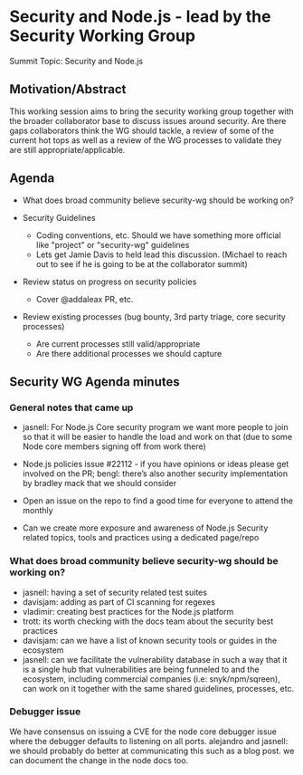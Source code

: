 # Security and Node.js - lead by the Security Working Group

Summit Topic: Security and Node.js 

## Motivation/Abstract

This working session aims to bring the security working group together with the broader collaborator base to discuss issues around security.  Are there gaps collaborators think the WG should tackle, a review of some of the current hot tops as well as a review of the WG processes to validate they are still appropriate/applicable.

## Agenda

* What does broad community believe security-wg should be working on?

* Security Guidelines 
  * Coding conventions, etc. Should we have something more official like "project" or "security-wg" guidelines
  * Lets get Jamie Davis to held lead this discussion. (Michael to reach out to see if he is going to be at the collaborator summit)

* Review status on progress on security policies
  * Cover @addaleax PR, etc.

* Review existing processes  (bug bounty, 3rd party triage, core security processes)
  * Are current processes still valid/appropriate
  * Are there  additional processes we should capture


## Security WG Agenda minutes

### General notes that came up

- jasnell: For Node.js Core security program we want more people to join so that it will be easier to handle the load and work on that (due to some Node core members  signing off from work there)

- Node.js policies issue #22112 - if you have opinions or ideas please get involved on the PR; bengl: there’s also another security implementation by bradley mack that we should consider

- Open an issue on the repo to find a good time for everyone to attend the monthly 

- Can we create more exposure and awareness of Node.js Security related topics, tools and practices using a dedicated page/repo

### What does broad community believe security-wg should be working on?

- jasnell: having a set of security related test suites
- davisjam: adding as part of CI scanning for regexes
- vladimir: creating best practices for the Node.js platform
- trott: its worth checking with the docs team about the security best practices
- davisjam: can we have a list of known security tools or guides in the ecosystem
- jasnell: can we facilitate the vulnerability database in such a way that it is a single hub that vulnerabilities are being funneled to and the ecosystem, including commercial companies (i.e: snyk/npm/sqreen), can work on it together with the same shared guidelines, processes, etc.

### Debugger issue

We have consensus on issuing a CVE for the node core debugger issue where the debugger defaults to listening on all ports. alejandro and jasnell: we should probably do better at communicating this such as a blog post. we can document the change in the node docs too.

